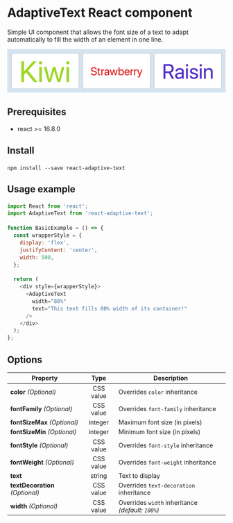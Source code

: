 # AdaptiveText React component

Simple UI component that allows the font size of a text to adapt automatically to fill the width of an element in one line.

![AdaptiveText render example](./img1.jpg)


## Prerequisites

- react >= 16.8.0

## Install

`npm install --save react-adaptive-text`

## Usage example

```js
import React from 'react';
import AdaptiveText from 'react-adaptive-text';

function BasicExample = () => {
  const wrapperStyle = {
    display: 'flex',
    justifyContent: 'center',
    width: 500,
  };

  return (
    <div style={wrapperStyle}>
      <AdaptiveText
        width="80%"
        text="This text fills 80% width of its container!"
      />
    </div>
  );
};
```

## Options

|Property|Type|Description|
|-|:-:|-|
|**color** *(Optional)*|CSS value|Overrides `color` inheritance|
|**fontFamily** *(Optional)*|CSS value|Overrides `font-family` inheritance|
|**fontSizeMax** *(Optional)*|integer|Maximum font size (in pixels)|
|**fontSizeMin** *(Optional)*|integer|Minimum font size (in pixels)|
|**fontStyle** *(Optional)*|CSS value|Overrides `font-style` inheritance|
|**fontWeight** *(Optional)*|CSS value|Overrides `font-weight` inheritance|
|**text**|string|Text to display|
|**textDecoration** *(Optional)*|CSS value|Overrides `text-decoration` inheritance|
|**width** *(Optional)*|CSS value|Overrides `width` inheritance *(default: `100%`)*|